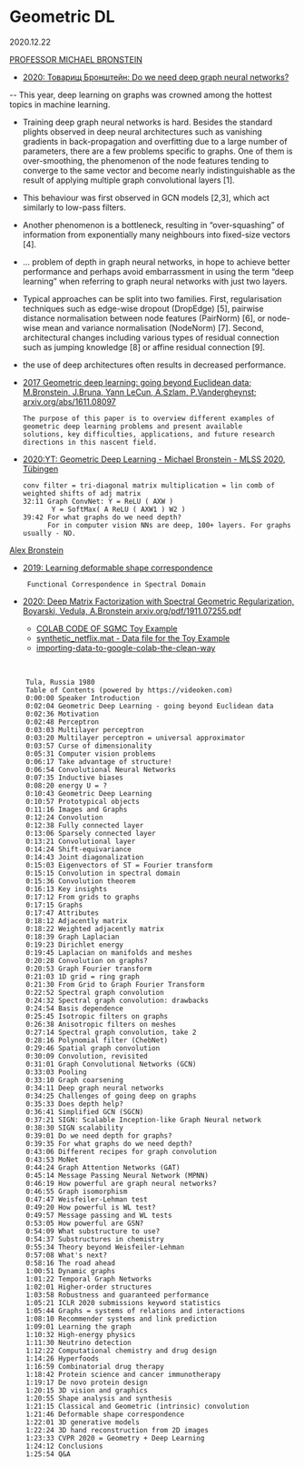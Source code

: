 # Geometric DL
2020.12.22

[PROFESSOR MICHAEL BRONSTEIN](https://www.imperial.ac.uk/people/m.bronstein)<br>

* [2020: Товарищ Бронштейн: Do we need deep graph neural networks?](https://towardsdatascience.com/do-we-need-deep-graph-neural-networks-be62d3ec5c59)

 -- This year, deep learning on graphs was crowned among the hottest topics in machine learning.

 - Training deep graph neural networks is hard. Besides the standard plights observed in deep neural architectures such as vanishing gradients in back-propagation and overfitting due to a large number of parameters, there are a few problems specific to graphs. One of them is over-smoothing, the phenomenon of the node features tending to converge to the same vector and become nearly indistinguishable as the result of applying multiple graph convolutional layers [1].

 - This behaviour was first observed in GCN models [2,3], which act similarly to low-pass filters.

- Another phenomenon is a bottleneck, resulting in “over-squashing” of information from exponentially many neighbours into fixed-size vectors [4].


 - ... problem of depth in graph neural networks, in hope to achieve better performance and perhaps avoid embarrassment in using the term “deep learning” when referring to graph neural networks with just two layers. 


 - Typical approaches can be split into two families. First, regularisation techniques such as edge-wise dropout (DropEdge) [5], pairwise distance normalisation between node features (PairNorm) [6], or node-wise mean and variance normalisation (NodeNorm) [7]. Second, architectural changes including various types of residual connection such as jumping knowledge [8] or affine residual connection [9]. 

 - the use of deep architectures often results in decreased performance.



* [2017 Geometric deep learning: going beyond Euclidean data; M.Bronstein, J.Bruna, Yann LeCun, A.Szlam, P.Vandergheynst; arxiv.org/abs/1611.08097](https://arxiv.org/pdf/1611.08097.pdf)<br>

      The purpose of this paper is to overview different examples of geometric deep learning problems and present available 
      solutions, key difficulties, applications, and future research directions in this nascent field.
* [2020:YT: Geometric Deep Learning - Michael Bronstein - MLSS 2020, Tübingen](https://www.youtube.com/watch?v=8kTxTX0eBRA)<br>

      conv filter = tri-diagonal matrix multiplication = lin comb of weighted shifts of adj matrix
      32:11 Graph ConvNet: Y = ReLU ( AXW )
             Y = SoftMax( A ReLU ( AXW1 ) W2 )
      39:42 For what graphs do we need depth?
            For in computer vision NNs are deep, 100+ layers. For graphs usually - NO.

[Alex Bronstein](https://bron.cs.technion.ac.il/)<br>
* [2019: Learning deformable shape correspondence](http://www.ipam.ucla.edu/abstract/?tid=15397&pcode=GLWS2)<br>
     
       Functional Correspondence in Spectral Domain
* [2020: Deep Matrix Factorization with Spectral Geometric Regularization, Boyarski, Vedula, A.Bronstein arxiv.org/pdf/1911.07255.pdf](https://arxiv.org/pdf/1911.07255.pdf)<br>
     * [COLAB CODE OF SGMC Toy Example](https://github.com/ftk1000/GraphNeuralNets/blob/main/SGMC_toy_example.ipynb)<br>     
     * [synthetic_netflix.mat - Data file for the Toy Example](https://github.com/ftk1000/GraphNeuralNets/blob/main/synthetic_netflix.mat)<br>
     * [importing-data-to-google-colab-the-clean-way](https://towardsdatascience.com/importing-data-to-google-colab-the-clean-way-5ceef9e9e3c8)<br>
     
[]()<br>

        Tula, Russia 1980
        Table of Contents (powered by https://videoken.com)
        0:00:00 Speaker Introduction
        0:02:04 Geometric Deep Learning - going beyond Euclidean data
        0:02:36 Motivation
        0:02:48 Perceptron
        0:03:03 Multilayer perceptron
        0:03:20 Multilayer perceptron = universal approximator
        0:03:57 Curse of dimensionality
        0:05:31 Computer vision problems
        0:06:17 Take advantage of structure!
        0:06:54 Convolutional Neural Networks
        0:07:35 Inductive biases
        0:08:20 energy U = ?
        0:10:43 Geometric Deep Learning
        0:10:57 Prototypical objects
        0:11:16 Images and Graphs
        0:12:24 Convolution
        0:12:38 Fully connected layer
        0:13:06 Sparsely connected layer
        0:13:21 Convolutional layer
        0:14:24 Shift-equivariance
        0:14:43 Joint diagonalization
        0:15:03 Eigenvectors of ST = Fourier transform
        0:15:15 Convolution in spectral domain
        0:15:36 Convolution theorem
        0:16:13 Key insights
        0:17:12 From grids to graphs
        0:17:15 Graphs
        0:17:47 Attributes
        0:18:12 Adjacently matrix
        0:18:22 Weighted adjacently matrix
        0:18:39 Graph Laplacian
        0:19:23 Dirichlet energy
        0:19:45 Laplacian on manifolds and meshes
        0:20:28 Convolution on graphs?
        0:20:53 Graph Fourier transform
        0:21:03 1D grid = ring graph
        0:21:30 From Grid to Graph Fourier Transform
        0:22:52 Spectral graph convolution
        0:24:32 Spectral graph convolution: drawbacks
        0:24:54 Basis dependence
        0:25:45 Isotropic filters on graphs
        0:26:38 Anisotropic filters on meshes
        0:27:14 Spectral graph convolution, take 2
        0:28:16 Polynomial filter (ChebNet)
        0:29:46 Spatial graph convolution
        0:30:09 Convolution, revisited
        0:31:01 Graph Convolutional Networks (GCN)
        0:33:03 Pooling
        0:33:10 Graph coarsening
        0:34:11 Deep graph neural networks
        0:34:25 Challenges of going deep on graphs
        0:35:33 Does depth help?
        0:36:41 Simplified GCN (SGCN)
        0:37:21 SIGN: Scalable Inception-like Graph Neural network
        0:38:30 SIGN scalability
        0:39:01 Do we need depth for graphs?
        0:39:35 For what graphs do we need depth?
        0:43:06 Different recipes for graph convolution
        0:43:53 MoNet
        0:44:24 Graph Attention Networks (GAT)
        0:45:14 Message Passing Neural Network (MPNN)
        0:46:19 How powerful are graph neural networks?
        0:46:55 Graph isomorphism
        0:47:47 Weisfeiler-Lehman test
        0:49:20 How powerful is WL test?
        0:49:57 Message passing and WL tests
        0:53:05 How powerful are GSN?
        0:54:09 What substructure to use?
        0:54:37 Substructures in chemistry
        0:55:34 Theory beyond Weisfeiler-Lehman
        0:57:08 What's next?
        0:58:16 The road ahead
        1:00:51 Dynamic graphs
        1:01:22 Temporal Graph Networks
        1:02:01 Higher-order structures
        1:03:58 Robustness and guaranteed performance
        1:05:21 ICLR 2020 submissions keyword statistics
        1:05:44 Graphs = systems of relations and interactions
        1:08:10 Recommender systems and link prediction
        1:09:01 Learning the graph
        1:10:32 High-energy physics
        1:11:30 Neutrino detection
        1:12:22 Computational chemistry and drug design
        1:14:26 Hyperfoods
        1:16:59 Combinatorial drug therapy
        1:18:42 Protein science and cancer immunotherapy
        1:19:17 De novo protein design
        1:20:15 3D vision and graphics
        1:20:55 Shape analysis and synthesis
        1:21:15 Classical and Geometric (intrinsic) convolution
        1:21:46 Deformable shape correspondence
        1:22:01 3D generative models
        1:22:24 3D hand reconstruction from 2D images
        1:23:33 CVPR 2020 = Geometry + Deep Learning
        1:24:12 Conclusions
        1:25:54 Q&A
